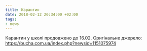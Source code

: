 ```yaml
---
title: Карантин
date: 2018-02-12 20:34:00 +02:00
tags:
- news
---
```


Карантин у школі продовжено до 16.02. Оригінальне джерело: https://bucha.com.ua/index.php?newsid=1151075974